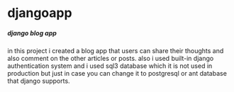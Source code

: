 # djangoapp
<h5>django blog app</h5>
<p>in this project i created a blog app that users can share their thoughts and also comment on the other articles or posts.
also i used built-in django authentication system and i used sql3 database which it is not used in production but just in case you can change it to postgresql or ant database that django supports.</p> 
